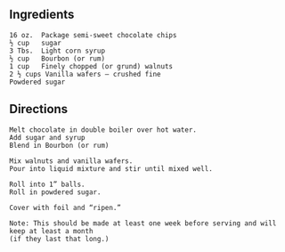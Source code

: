 ## Ingredients
    16 oz. 	Package semi-sweet chocolate chips
    ½ cup 	sugar
    3 Tbs. 	Light corn syrup
    ½ cup 	Bourbon (or rum)
    1 cup	Finely chopped (or grund) walnuts
    2 ½ cups Vanilla wafers – crushed fine
    Powdered sugar

## Directions
    Melt chocolate in double boiler over hot water.
    Add sugar and syrup
    Blend in Bourbon (or rum)

    Mix walnuts and vanilla wafers.
    Pour into liquid mixture and stir until mixed well.

    Roll into 1” balls.
    Roll in powdered sugar.

    Cover with foil and “ripen.”

    Note: This should be made at least one week before serving and will keep at least a month 
    (if they last that long.)
